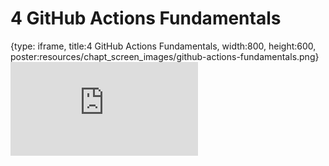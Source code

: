 # 4 GitHub Actions Fundamentals
 
{type: iframe, title:4 GitHub Actions Fundamentals, width:800, height:600, poster:resources/chapt_screen_images/github-actions-fundamentals.png}
![](https://hutchdatascience.org/GitHub_Automation_for_Scientists/github-actions-fundamentals.html)
 

 
